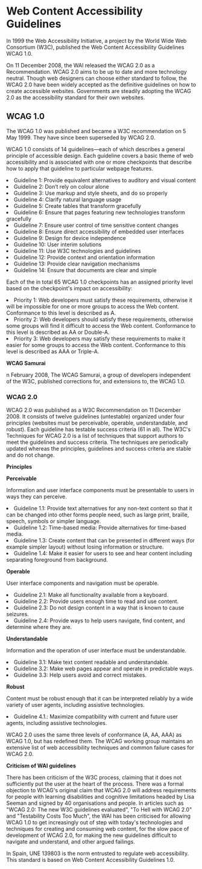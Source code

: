 <!DOCTYPE html>
<html>
    <head>
        <meta charset="utf-8">
        <title>Accessibility standrds</title>
    </head>
    <body>
      <h1>Web Content Accessibility Guidelines</h1>
      <p>In 1999 the Web Accessibility Initiative, a project by the World Wide Web
Consortium (W3C), published the Web Content Accessibility Guidelines WCAG 1.0.</p>
      <p>On 11 December 2008, the WAI released the WCAG 2.0 as a Recommendation. WCAG
2.0 aims to be up to date and more technology neutral. Though web designers can choose
either standard to follow, the WCAG 2.0 have been widely accepted as the definitive
guidelines on how to create accessible websites. Governments are steadily adopting the
WCAG 2.0 as the accessibility standard for their own websites.</p>
      <h2>WCAG 1.0</h2>
      <p>The WCAG 1.0 was published and became a W3C recommendation on 5 May 1999. They
have since been superseded by WCAG 2.0.</p>
      <p>WCAG 1.0 consists of 14 guidelines—each of which describes a general principle of
accessible design. Each guideline covers a basic theme of web accessibility and is
associated with one or more checkpoints that describe how to apply that guideline to
particular webpage features.</p>
      <li>Guideline 1: Provide equivalent alternatives to auditory and visual content</li>
      <li>Guideline 2: Don’t rely on colour alone</li>
      <li>Guideline 3: Use markup and style sheets, and do so properly</li>
      <li>Guideline 4: Clarify natural language usage</li>
      <li>Guideline 5: Create tables that transform gracefully</li>
      <li>Guideline 6: Ensure that pages featuring new technologies transform gracefully</li>
      <li>Guideline 7: Ensure user control of time sensitive content changes</li>
      <li>Guideline 8: Ensure direct accessibility of embedded user interfaces</li>
      <li>Guideline 9: Design for device independence</li>
      <li>Guideline 10: User interim solutions</li>
      <li>Guideline 11: Use W3C technologies and guidelines</li>
      <li>Guideline 12: Provide context and orientation information</li>
      <li>Guideline 13: Provide clear navigation mechanisms</li>
      <li>Guideline 14: Ensure that documents are clear and simple</li>
      <p>Each of the in total 65 WCAG 1.0 checkpoints has an assigned priority level based on the
checkpoint's impact on accessibility:</p>  
      <li>Priority 1: Web developers must satisfy these requirements, otherwise it will be
impossible for one or more groups to access the Web content. Conformance to this
level is described as A.</li>
      <li>Priority 2: Web developers should satisfy these requirements, otherwise some
groups will find it difficult to access the Web content. Conformance to this level is
described as AA or Double-A.</li>
      <li>Priority 3: Web developers may satisfy these requirements to make it easier for
some groups to access the Web content. Conformance to this level is described
as AAA or Triple-A.</li>
        <p><strong>WCAG Samurai</strong></p>
        <p>n February 2008, The WCAG Samurai, a group of developers independent of the W3C,
published corrections for, and extensions to, the WCAG 1.0.</p> 
        <h3>WCAG 2.0</h3>
        <p>WCAG 2.0 was published as a W3C Recommendation on 11 December 2008. It consists of
twelve guidelines (untestable) organized under four principles (websites must
be perceivable, operable, understandable, and robust). Each guideline has testable
success criteria (61 in all). The W3C's Techniques for WCAG 2.0 is a list of techniques that
support authors to meet the guidelines and success criteria. The techniques are
periodically updated whereas the principles, guidelines and success criteria are stable and
do not change.</p>
        <p><strong>Principles</strong></p>
        <p><strong>Perceivable</strong></p>
        <p>Information and user interface components must be presentable to users in ways they can
perceive.</p>
        <li>Guideline 1.1: Provide text alternatives for any non-text content so that it can be
changed into other forms people need, such as large print, braille, speech, symbols or
simpler language.</li>
        <li>Guideline 1.2: Time-based media: Provide alternatives for time-based media.</li>
        <li>Guideline 1.3: Create content that can be presented in different ways (for example
simpler layout) without losing information or structure.</li>
        <li>Guideline 1.4: Make it easier for users to see and hear content including separating
foreground from background.</li>
        <p><strong>Operable</strong></p>
        <p>User interface components and navigation must be operable.</p>
        <li>Guideline 2.1: Make all functionality available from a keyboard.</li>
        <li>Guideline 2.2: Provide users enough time to read and use content.</li>
        <li>Guideline 2.3: Do not design content in a way that is known to cause seizures.</li>
        <li>Guideline 2.4: Provide ways to help users navigate, find content, and determine
where they are.</li>
        <p><strong>Understandable</strong></p>
        <p>Information and the operation of user interface must be understandable.</p>
        <li>Guideline 3.1: Make text content readable and understandable.</li>
        <li>Guideline 3.2: Make web pages appear and operate in predictable ways.</li>
        <li>Guideline 3.3: Help users avoid and correct mistakes.</li>
        <p><strong>Robust</strong></p>
        <p>Content must be robust enough that it can be interpreted reliably by a wide variety of user
agents, including assistive technologies.</p>
        <li>Guideline 4.1.: Maximize compatibility with current and future user agents, including
assistive technologies.</li>
        <p>WCAG 2.0 uses the same three levels of conformance (A, AA, AAA) as WCAG 1.0, but has
redefined them. The WCAG working group maintains an extensive list of web accessibility
techniques and common failure cases for WCAG 2.0.</p>
        <p><strong>Criticism of WAI guidelines</strong></p>
        <p>There has been criticism of the W3C process, claiming that it does not sufficiently put the
user at the heart of the process. There was a formal objection to WCAG's original claim that
WCAG 2.0 will address requirements for people with learning disabilities and cognitive
limitations headed by Lisa Seeman and signed by 40 organisations and people. In articles
such as "WCAG 2.0: The new W3C guidelines evaluated", "To Hell with WCAG 2.0" and
"Testability Costs Too Much", the WAI has been criticised for allowing WCAG 1.0 to get
increasingly out of step with today's technologies and techniques for creating and
consuming web content, for the slow pace of development of WCAG 2.0, for making the
new guidelines difficult to navigate and understand, and other argued failings.</p>
        <p>In Spain, UNE 139803 is the norm entrusted to regulate web accessibility. This standard is
based on Web Content Accessibility Guidelines 1.0.</p>
    </body>
</html>


